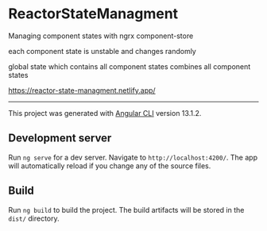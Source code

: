 # ReactorStateManagment

Managing component states with ngrx component-store


each component state is unstable and changes randomly 

global state which contains all component states combines all component states

https://reactor-state-managment.netlify.app/

-------------------------------------------
This project was generated with [Angular CLI](https://github.com/angular/angular-cli) version 13.1.2.

## Development server

Run `ng serve` for a dev server. Navigate to `http://localhost:4200/`. The app will automatically reload if you change any of the source files.


## Build

Run `ng build` to build the project. The build artifacts will be stored in the `dist/` directory.

